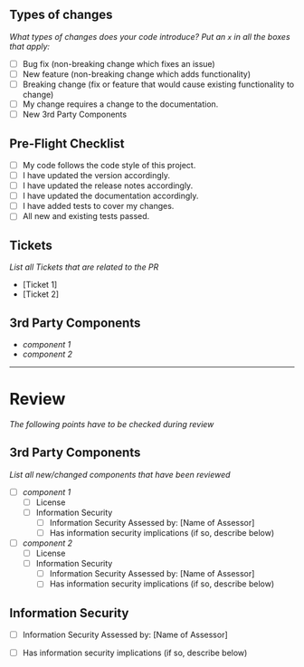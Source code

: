 ## Types of changes

*What types of changes does your code introduce? Put an `x` in all the boxes that apply:*

- [ ] Bug fix (non-breaking change which fixes an issue) <!-- N/A -->
- [ ] New feature (non-breaking change which adds functionality) <!-- N/A -->
- [ ] Breaking change (fix or feature that would cause existing functionality to change) <!-- N/A -->
- [ ] My change requires a change to the documentation. <!-- N/A -->
- [ ] New 3rd Party Components <!-- N/A -->

## Pre-Flight Checklist

- [ ] My code follows the code style of this project.
- [ ] I have updated the version  accordingly.
- [ ] I have updated the release notes accordingly.
- [ ] I have updated the documentation accordingly.
- [ ] I have added tests to cover my changes.
- [ ] All new and existing tests passed.

## Tickets

*List all Tickets that are related to the PR*

- [Ticket 1]
- [Ticket 2]

## 3rd Party Components

- *component 1*
- *component 2*


----
# Review

*The following points have to be checked during review*

## 3rd Party Components

*List all new/changed components that have been reviewed*

- [ ] *component 1*
  - [ ] License
  - [ ] Information Security
    * [ ] Information Security Assessed by: [Name of Assessor]
    * [ ] Has information security implications (if so, describe below)
- [ ] *component 2*
  - [ ] License
  - [ ] Information Security
    * [ ] Information Security Assessed by: [Name of Assessor]
    * [ ] Has information security implications (if so, describe below)

## Information Security

* [ ] Information Security Assessed by: [Name of Assessor]
* [ ] Has information security implications (if so, describe below)

